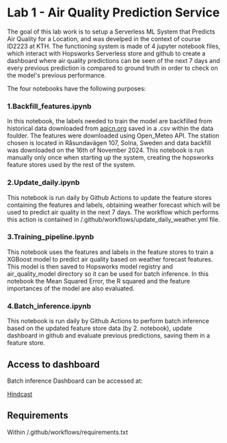 # Lab 1 - Air Quality Prediction Service

The goal of this lab work is to setup a Serverless ML System that Predicts Air Quality for a Location, and was develped in the context of course ID2223 at KTH. The functioning system is made of 4 jupyter notebook files, which interact with Hopsworks Serverless store and github to create a dashboard where air quality predictions can be seen of the next 7 days and every previous prediction is compared to ground truth in order to check on the model's previous performance.

The four notebooks have the following purposes:

### 1.Backfill_features.ipynb

In this notebook, the labels needed to train the model are backfilled from historical data downloaded from [aqicn.org](https://aqicn.info) saved in a .csv within the data foulder. The features were downloaded using Open_Meteo API. The station chosen is located in Råsundavägen 107, Solna, Sweden and data backfill was downloaded on the 16th of November 2024. This notebook is run manually only once when starting up the system, creating the hopsworks feature stores used by the rest of the system.

### 2.Update_daily.ipynb

This notebook is run daily by Github Actions to update the feature stores containing the features and labels, obtaining weather forecast which will be used to predict air quality in the next 7 days. The workflow which performs this action is contained in /.github/workflows/update_daily_weather.yml file.

### 3.Training_pipeline.ipynb

This notebook uses the features and labels in the feature stores to train a XGBoost model to predict air quality based on weather forecast features. This model is then saved to Hopsworks model registry and air_quality_model directory so it can be used for batch inference. In this notebook the Mean Squared Error, the R squared and the feature importances of the model are also evaluated.

### 4.Batch_inference.ipynb

This notebook is run daily by Github Actions to perform batch inference based on the updated feature store data (by 2. notebook), update dashboard in github and evaluate previous predictions, saving them in a feature store.

## Access to dashboard

Batch inference Dashboard can be accessed at:

[Hindcast](https://id2223lab1-3wzmaajxejhjferptty8gw.streamlit.app/)

## Requirements

Within /.github/workflows/requirements.txt
